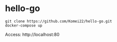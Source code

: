# hello-go

```
git clone https://github.com/Komei22/hello-go.git
docker-compose up
```

Access: http://localhost:80
